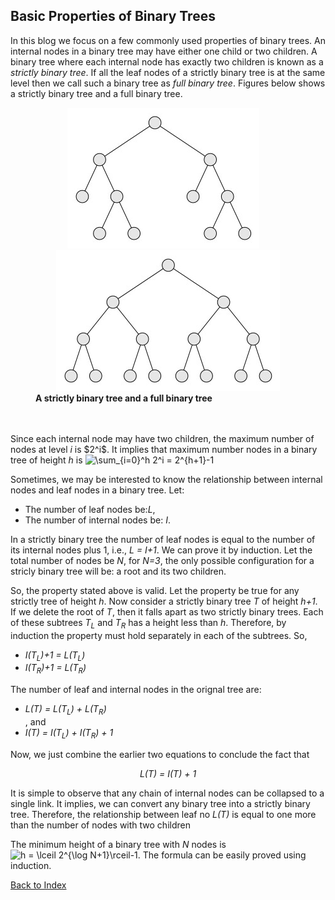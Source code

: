## Basic Properties of Binary Trees

In this blog we focus on a few commonly used properties of binary trees. An 
internal nodes in a binary tree may have either one child or two children. 
A binary tree where each internal node has exactly two children is known as a
<i>strictly binary tree</i>. 
If all the leaf nodes of a strictly binary tree is at the same level then
we call such a binary tree as <i>full binary tree</i>. Figures below shows a strictly binary tree and a full binary tree.

<figure>
  <div align="center"><img src="../images/strictlyBinary.jpg">&nbsp;&nbsp;&nbsp;&nbsp;<img src="../images/fullBinary.jpg"></div>
  <figcaption><b>A strictly  binary tree and a full binary tree</b></figcaption>
</figure> 
<br>
<br />
Since each internal node may have two children, the maximum number of nodes
at level <i>i</i> is $2^i$. It implies that maximum number nodes in
a binary tree of height <i>h</i> is <img src="https://latex.codecogs.com/svg.image?\sum_{i=0}^h&space;2^i&space;=&space;2^{h&plus;1}-1" title="\sum_{i=0}^h 2^i = 2^{h+1}-1" />


Sometimes, we may be interested to know the relationship between internal
nodes and leaf nodes in a binary tree. Let:
<ul>
<li>The number of leaf nodes be:<i>L</i>,</li>
<li>The number of internal nodes be: <i>I</i>.
</ul>
In a strictly binary tree the number of leaf nodes is equal to the number of
its internal nodes plus 1, i.e., <i>L = I+1</i>. We can prove it by induction.
Let the total number of nodes be <i>N</i>, for <i>N=3</i>, the only possible
configuration for a stricly binary tree will be: a root and its two children. 

So, the property stated above is valid. Let the property be true for any
strictly tree of height <i>h</i>. Now consider a strictly binary tree 
<i>T</i> of height <i>h+1</i>. If we delete the root of <i>T</i>, then it
falls apart as two strictly binary trees. Each of these subtrees
<i>T<sub>L</sub></i> and <i>T<sub>R</sub></i> has a height less than 
<i>h</i>. Therefore, by induction the property must hold separately in each 
of the subtrees. So,
<ul>
<li><i>I(T<sub>L</sub>)+1 = L(T<sub>L</sub>)</i> </li>
<li><i>I(T<sub>R</sub>)+1 = L(T<sub>R</sub>)</i> </li>
</ul>
The number of leaf and internal nodes in the orignal tree are:
<ul>
<li><i>L(T) = L(T<sub>L</sub>) + L(T<sub>R</sub>)</i></li>, and 
<li><i>I(T) = I(T<sub>L</sub>) + I(T<sub>R</sub>) + 1</i></li>
 </ul>
Now, we just combine the earlier two equations to conclude the fact that 
<p align="center"><i>L(T) = I(T) + 1</i></p>

It is simple to observe that any chain of internal nodes can be collapsed to
a single link. It implies, we can convert any binary tree into a strictly
binary tree. Therefore, the relationship between leaf no
<i>L(T)</i> is equal to one more than the number of nodes with two children 

The minimum height of a binary tree with <i>N</i> nodes is <img src="https://latex.codecogs.com/svg.image?h&space;=&space;\lceil&space;2^{\log&space;N&plus;1}\rceil-1." title="h = \lceil 2^{\log N+1}\rceil-1." /> 
The formula can be easily proved using induction.

[Back to Index](../index.md)


